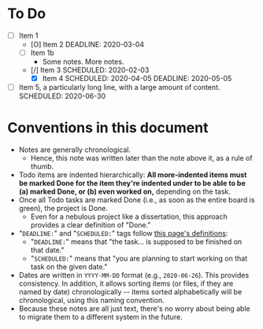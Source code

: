 # To Do

- [ ] Item 1
  - [O] Item 2 DEADLINE: 2020-03-04
  - [ ] Item 1b
    - Some notes.
      More notes.
  - [/] Item 3 SCHEDULED: 2020-02-03
    - [x] Item 4 SCHEDULED: 2020-04-05 DEADLINE: 2020-05-05
- [ ] Item 5, a particularly long line, with a large amount of content. SCHEDULED: 2020-06-30

# Conventions in this document

- Notes are generally chronological.
  - Hence, this note was written later than the note above it, as a rule of thumb.
- Todo items are indented hierarchically: **All more-indented items must be marked Done for the item they're indented under to be able to be (a) marked Done, or (b) even worked on,** depending on the task.
- Once all Todo tasks are marked Done (i.e., as soon as the entire board is green), the project is Done.
  - Even for a nebulous project like a dissertation, this approach provides a clear definition of "Done."
- "`DEADLINE:`" and "`SCHEDULED:`" tags follow [this page's definitions](https://orgmode.org/manual/Deadlines-and-Scheduling.html):
  - "`DEADLINE:`" means that "the task... is supposed to be finished on that date."
  - "`SCHEDULED:`" means that "you are planning to start working on that task on the given date."
- Dates are written in `YYYY-MM-DD` format (e.g., `2020-06-26`). This provides consistency. In addition, it allows sorting items (or files, if they are named by date) chronologically -- items sorted alphabetically will be chronological, using this naming convention.
- Because these notes are all just text, there's no worry about being able to migrate them to a different system in the future.
